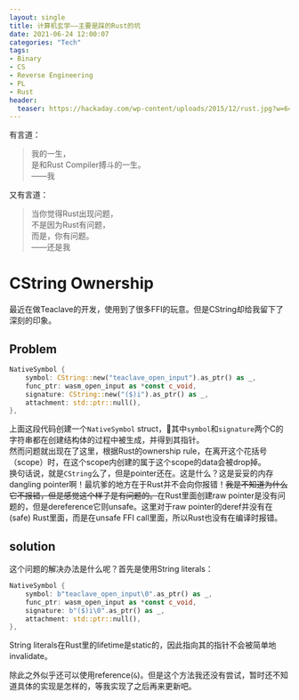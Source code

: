 ```yaml
---
layout: single
title: 计算机玄学——主要是踩的Rust的坑
date: 2021-06-24 12:00:07
categories: "Tech"
tags:
- Binary
- CS
- Reverse Engineering
- PL
- Rust
header:
  teaser: https://hackaday.com/wp-content/uploads/2015/12/rust.jpg?w=640
---
```


有言道：  
> 我的一生，  
> 是和Rust Compiler搏斗的一生。  
>                           ——我

又有言道：
> 当你觉得Rust出现问题，  
> 不是因为Rust有问题，  
> 而是，你有问题。  
>                           ——还是我

# CString Ownership

最近在做Teaclave的开发，使用到了很多FFI的玩意。但是CString却给我留下了深刻的印象。

## Problem

```rs
NativeSymbol {
    symbol: CString::new("teaclave_open_input").as_ptr() as _,
    func_ptr: wasm_open_input as *const c_void,
    signature: CString::new("($)i").as_ptr() as _,
    attachment: std::ptr::null(),
},
```

上面这段代码创建一个`NativeSymbol` struct，其中`symbol`和`signature`两个C的字符串都在创建结构体的过程中被生成，并得到其指针。  
然而问题就出现在了这里，根据Rust的ownership rule，在离开这个花括号（scope）时，在这个scope内创建的属于这个scope的data会被drop掉。  
换句话说，就是`CString`么了，但是pointer还在。这是什么？这是妥妥的内存dangling pointer啊！最坑爹的地方在于Rust并不会向你报错！~~我是不知道为什么它不报错，但是感觉这个样子是有问题的。~~在Rust里面创建raw pointer是没有问题的，但是dereference它则unsafe。这里对于raw pointer的deref并没有在(safe) Rust里面，而是在unsafe FFI call里面，所以Rust也没有在编译时报错。

## solution

这个问题的解决办法是什么呢？首先是使用String literals：
```rs
NativeSymbol {
    symbol: b"teaclave_open_input\0".as_ptr() as _,
    func_ptr: wasm_open_input as *const c_void,
    signature: b"($)i\0".as_ptr() as _,
    attachment: std::ptr::null(),
},
```
String literals在Rust里的lifetime是static的，因此指向其的指针不会被简单地invalidate。

除此之外似乎还可以使用reference(`&`)。但是这个方法我还没有尝试，暂时还不知道具体的实现是怎样的，等我实现了之后再来更新吧。